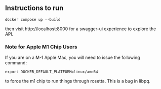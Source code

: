 ## Instructions to run
    docker compose up --build

then visit
    http://localhost:8000
for a swagger-ui experience to explore the API.


### Note for Apple M1 Chip Users
If you are on a M-1 Apple Mac, you will need to issue the following command:

    export DOCKER_DEFAULT_PLATFORM=linux/amd64

to force the m1 chip to run things through rosetta. This is a bug in libpq.